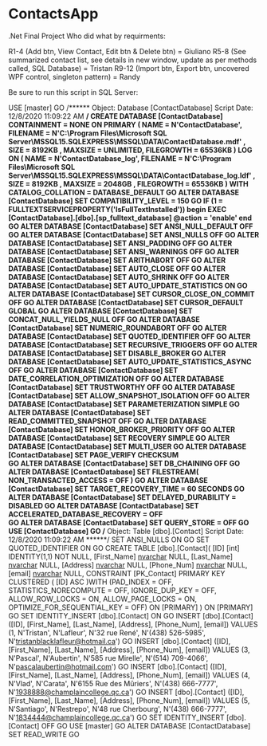# ContactsApp
.Net Final Project
Who did what by requirments:

R1-4 (Add btn, View Contact, Edit btn & Delete btn) = Giuliano 
R5-8 (See summarized contact list, see details in new window, update as per methods called, SQL Database) = Tristan
R9-12 (Import btn, Export btn, uncovered WPF control, singleton pattern) = Randy

Be sure to run this script in SQL Server:

USE [master]
GO
/****** Object:  Database [ContactDatabase]    Script Date: 12/8/2020 11:09:22 AM ******/
CREATE DATABASE [ContactDatabase]
 CONTAINMENT = NONE
 ON  PRIMARY 
( NAME = N'ContactDatabase', FILENAME = N'C:\Program Files\Microsoft SQL Server\MSSQL15.SQLEXPRESS\MSSQL\DATA\ContactDatabase.mdf' , SIZE = 8192KB , MAXSIZE = UNLIMITED, FILEGROWTH = 65536KB )
 LOG ON 
( NAME = N'ContactDatabase_log', FILENAME = N'C:\Program Files\Microsoft SQL Server\MSSQL15.SQLEXPRESS\MSSQL\DATA\ContactDatabase_log.ldf' , SIZE = 8192KB , MAXSIZE = 2048GB , FILEGROWTH = 65536KB )
 WITH CATALOG_COLLATION = DATABASE_DEFAULT
GO
ALTER DATABASE [ContactDatabase] SET COMPATIBILITY_LEVEL = 150
GO
IF (1 = FULLTEXTSERVICEPROPERTY('IsFullTextInstalled'))
begin
EXEC [ContactDatabase].[dbo].[sp_fulltext_database] @action = 'enable'
end
GO
ALTER DATABASE [ContactDatabase] SET ANSI_NULL_DEFAULT OFF 
GO
ALTER DATABASE [ContactDatabase] SET ANSI_NULLS OFF 
GO
ALTER DATABASE [ContactDatabase] SET ANSI_PADDING OFF 
GO
ALTER DATABASE [ContactDatabase] SET ANSI_WARNINGS OFF 
GO
ALTER DATABASE [ContactDatabase] SET ARITHABORT OFF 
GO
ALTER DATABASE [ContactDatabase] SET AUTO_CLOSE OFF 
GO
ALTER DATABASE [ContactDatabase] SET AUTO_SHRINK OFF 
GO
ALTER DATABASE [ContactDatabase] SET AUTO_UPDATE_STATISTICS ON 
GO
ALTER DATABASE [ContactDatabase] SET CURSOR_CLOSE_ON_COMMIT OFF 
GO
ALTER DATABASE [ContactDatabase] SET CURSOR_DEFAULT  GLOBAL 
GO
ALTER DATABASE [ContactDatabase] SET CONCAT_NULL_YIELDS_NULL OFF 
GO
ALTER DATABASE [ContactDatabase] SET NUMERIC_ROUNDABORT OFF 
GO
ALTER DATABASE [ContactDatabase] SET QUOTED_IDENTIFIER OFF 
GO
ALTER DATABASE [ContactDatabase] SET RECURSIVE_TRIGGERS OFF 
GO
ALTER DATABASE [ContactDatabase] SET  DISABLE_BROKER 
GO
ALTER DATABASE [ContactDatabase] SET AUTO_UPDATE_STATISTICS_ASYNC OFF 
GO
ALTER DATABASE [ContactDatabase] SET DATE_CORRELATION_OPTIMIZATION OFF 
GO
ALTER DATABASE [ContactDatabase] SET TRUSTWORTHY OFF 
GO
ALTER DATABASE [ContactDatabase] SET ALLOW_SNAPSHOT_ISOLATION OFF 
GO
ALTER DATABASE [ContactDatabase] SET PARAMETERIZATION SIMPLE 
GO
ALTER DATABASE [ContactDatabase] SET READ_COMMITTED_SNAPSHOT OFF 
GO
ALTER DATABASE [ContactDatabase] SET HONOR_BROKER_PRIORITY OFF 
GO
ALTER DATABASE [ContactDatabase] SET RECOVERY SIMPLE 
GO
ALTER DATABASE [ContactDatabase] SET  MULTI_USER 
GO
ALTER DATABASE [ContactDatabase] SET PAGE_VERIFY CHECKSUM  
GO
ALTER DATABASE [ContactDatabase] SET DB_CHAINING OFF 
GO
ALTER DATABASE [ContactDatabase] SET FILESTREAM( NON_TRANSACTED_ACCESS = OFF ) 
GO
ALTER DATABASE [ContactDatabase] SET TARGET_RECOVERY_TIME = 60 SECONDS 
GO
ALTER DATABASE [ContactDatabase] SET DELAYED_DURABILITY = DISABLED 
GO
ALTER DATABASE [ContactDatabase] SET ACCELERATED_DATABASE_RECOVERY = OFF  
GO
ALTER DATABASE [ContactDatabase] SET QUERY_STORE = OFF
GO
USE [ContactDatabase]
GO
/****** Object:  Table [dbo].[Contact]    Script Date: 12/8/2020 11:09:22 AM ******/
SET ANSI_NULLS ON
GO
SET QUOTED_IDENTIFIER ON
GO
CREATE TABLE [dbo].[Contact](
	[ID] [int] IDENTITY(1,1) NOT NULL,
	[First_Name] [nvarchar](50) NULL,
	[Last_Name] [nvarchar](50) NULL,
	[Address] [nvarchar](50) NULL,
	[Phone_Num] [nvarchar](50) NULL,
	[email] [nvarchar](50) NULL,
 CONSTRAINT [PK_Contact] PRIMARY KEY CLUSTERED 
(
	[ID] ASC
)WITH (PAD_INDEX = OFF, STATISTICS_NORECOMPUTE = OFF, IGNORE_DUP_KEY = OFF, ALLOW_ROW_LOCKS = ON, ALLOW_PAGE_LOCKS = ON, OPTIMIZE_FOR_SEQUENTIAL_KEY = OFF) ON [PRIMARY]
) ON [PRIMARY]
GO
SET IDENTITY_INSERT [dbo].[Contact] ON 
GO
INSERT [dbo].[Contact] ([ID], [First_Name], [Last_Name], [Address], [Phone_Num], [email]) VALUES (1, N'Tristan', N'Lafleur', N'32 rue René', N'(438) 526-5985', N'tristanblacklafleur@hotmail.ca')
GO
INSERT [dbo].[Contact] ([ID], [First_Name], [Last_Name], [Address], [Phone_Num], [email]) VALUES (3, N'Pascal', N'Aubertin', N'585 rue Mirelle', N'(514) 709-4066', N'pascalaubertin@hotmail.com')
GO
INSERT [dbo].[Contact] ([ID], [First_Name], [Last_Name], [Address], [Phone_Num], [email]) VALUES (4, N'Vlad', N'Carata', N'6155 Rue des Mûriers', N'(438) 666-7777', N'1938888@champlaincollege.qc.ca')
GO
INSERT [dbo].[Contact] ([ID], [First_Name], [Last_Name], [Address], [Phone_Num], [email]) VALUES (5, N'Santiago', N'Restrepo', N'48 rue Cherbourg', N'(438) 666-7777', N'1834444@champlaincollege.qc.ca')
GO
SET IDENTITY_INSERT [dbo].[Contact] OFF
GO
USE [master]
GO
ALTER DATABASE [ContactDatabase] SET  READ_WRITE 
GO
